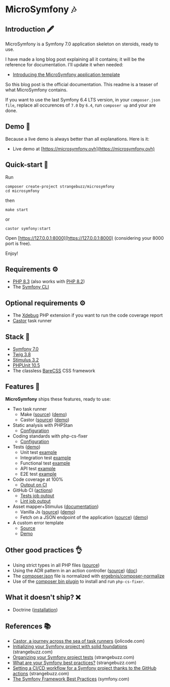 # MicroSymfony 🎶

## Introduction 🖋 

MicroSymfony is a Symfony 7.0 application skeleton on steroids, ready to use.

I have made a long blog post explaining all it contains; it will be the reference
for documentation. 
I'll update it when needed:

* [Introducing the MicroSymfony application template](https://www.strangebuzz.com/en/blog/introducing-the-microsymfony-application-template)

So this blog post is the official documentation.
This readme is a teaser of what MicroSymfony contains.

If you want to use the last Symfony 6.4 LTS version, in your `composer.json file`,
replace all occurences of `7.0` by `6.4`, run `composer up` and your are done.  


## Demo 🌈

Because a live demo is always better than all explanations. Here is it:

* Live demo at [https://microsymfony.ovh](https://microsymfony.ovh)


## Quick-start 🐰

Run

    composer create-project strangebuzz/microsymfony
    cd microsymfony

then

    make start

or

    castor symfony:start

Open [https://127.0.0.1:8000](https://127.0.0.1:8000) (considering your 8000 port is free).

Enjoy!


## Requirements ⚙

* [PHP 8.3](https://www.php.net/releases/8.3/en.php)  (also works with [PHP 8.2](https://github.com/strangebuzz/MicroSymfony/actions/runs/7331493507/job/19964206101))
* The [Symfony CLI](https://symfony.com/download)


## Optional requirements ⚙
 
* The [Xdebug](https://xdebug.org/) PHP extension if you want to run the code coverage report
* [Castor](https://github.com/jolicode/castor) task runner


## Stack 🔗

* [Symfony 7.0](https://symfony.com/7)
* [Twig 3.8](https://twig.symfony.com)
* [Stimulus 3.2](https://stimulus.hotwired.dev/)
* [PHPUnit 10.5](https://phpunit.de)
* The classless [BareCSS](http://barecss.com) CSS framework


## Features 🚀

**MicroSymfony** ships these features, ready to use:

* Two task runner
  * Make ([source](https://github.com/strangebuzz/MicroSymfony/blob/main/Makefile)) ([demo](https://www.strangebuzz.com/en/blog/introducing-the-microsymfony-application-template#h3_4_1))
  * Castor ([source](https://github.com/strangebuzz/MicroSymfony/blob/main/castor.php)) ([demo](https://www.strangebuzz.com/en/blog/introducing-the-microsymfony-application-template#h3_4_2))
* Static analysis with PHPStan
  * [Configuration](https://github.com/strangebuzz/MicroSymfony/blob/main/phpstan.neon)
* Coding standards with php-cs-fixer
  * [Configuration](https://github.com/strangebuzz/MicroSymfony/blob/main/.php-cs-fixer.dist.php)
* Tests ([demo](https://www.strangebuzz.com/en/blog/introducing-the-microsymfony-application-template#h2_7))
  * Unit test [example](https://github.com/strangebuzz/MicroSymfony/blob/main/tests/Unit/Helper/StringHelperTest.php) 
  * Integration test [example](https://github.com/strangebuzz/MicroSymfony/blob/main/tests/Integration/Twig/Extension/ResponseExtensionTest.php) 
  * Functional test [example](https://github.com/strangebuzz/MicroSymfony/blob/main/tests/Functional/Controller/AppControllerTest.php) 
  * API test [example](https://github.com/strangebuzz/MicroSymfony/blob/main/tests/Api/Controller/SlugifyActionTest.php) 
  * E2E test [example](https://github.com/strangebuzz/MicroSymfony/blob/main/tests/E2E/Controller/AppControllerTest.php)
* Code coverage at 100%
  * [Output on CI](https://github.com/strangebuzz/MicroSymfony/actions/runs/7186942462/job/19573439511)
* GitHub CI ([actions](https://github.com/strangebuzz/MicroSymfony/actions))
  * [Tests job output](https://github.com/strangebuzz/MicroSymfony/actions/runs/7186942462/job/19573439511)
  * [Lint job output](https://github.com/strangebuzz/MicroSymfony/actions/runs/7186942462/job/19573439221)
* Asset mapper+Stimulus ([documentation](https://symfony.com/doc/current/frontend/asset_mapper.html))
  * Vanilla Js ([source](https://github.com/strangebuzz/MicroSymfony/blob/main/assets/controllers/hello_controller.js)) ([demo](https://microsymfony.ovh/stimulus))
  * Fetch on a JSON endpoint of the application ([source](https://github.com/strangebuzz/MicroSymfony/blob/main/assets/controllers/api_controller.js)) ([demo](https://microsymfony.ovh/stimulus)) 
* A custom error template
  * [Source](https://github.com/strangebuzz/MicroSymfony/blob/main/templates/bundles/TwigBundle/Exception/error.html.twig)
  * [Demo](https://microsymfony.ovh/404) 


## Other good practices 👌

* Using strict types in all PHP files ([source](https://github.com/strangebuzz/MicroSymfony/blob/main/src/Controller/AppController.php#L3))
* Using the ADR pattern in an action controller ([source](https://github.com/strangebuzz/MicroSymfony/blob/main/src/Controller/SlugifyAcfion.php)) ([doc](https://symfony.com/doc/current/controller/service.html#invokable-controllers))
* The [composer.json](https://github.com/strangebuzz/MicroSymfony/blob/main/composer.json) 
  file is normalized with [ergebnis/composer-normalize](https://github.com/ergebnis/composer-normalize)
* Use of the [composer bin plugin](https://github.com/bamarni/composer-bin-plugin)
  to install and run `php-cs-fixer`.


## What it doesn't ship? ❌

* Doctrine ([installation](https://symfony.com/doc/current/doctrine.html#installing-doctrine))


## References 📚

* [Castor, a journey across the sea of task runners](https://jolicode.com/blog/castor-a-journey-across-the-sea-of-task-runners) (jolicode.com)
* [Initializing your Symfony project with solid foundations](https://www.strangebuzz.com/en/blog/initializing-your-symfony-project-with-solid-foundations) (strangebuzz.com)
* [Organizing your Symfony project tests](https://www.strangebuzz.com/en/blog/organizing-your-symfony-project-tests) (strangebuzz.com)
* [What are your Symfony best practices?](https://www.strangebuzz.com/en/blog/what-are-your-symfony-best-practices) (strangebuzz.com)
* [Setting a CI/CD workflow for a Symfony project thanks to the GitHub actions](https://www.strangebuzz.com/en/blog/setting-a-ci-cd-workflow-for-a-symfony-project-thanks-to-the-github-actions) (strangebuzz.com)
* [The Symfony Framework Best Practices](https://symfony.com/doc/current/best_practices.html) (symfony.com)
